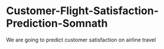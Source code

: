 # Customer-Flight-Satisfaction-Prediction-Somnath
We are going to predict customer satisfaction on airline travel
